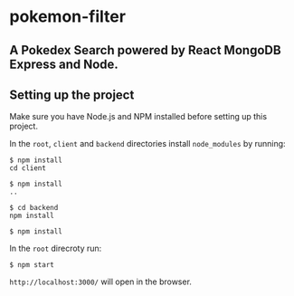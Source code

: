 # pokemon-filter

## A Pokedex Search powered by React MongoDB Express and Node.



## Setting up the project
Make sure you have Node.js and NPM installed before setting up this project.

In the `root`, `client` and `backend` directories install `node_modules` by running:

```
$ npm install
cd client

$ npm install
..

$ cd backend
npm install
```

```
$ npm install
```

In the `root` direcroty run:

```
$ npm start
```

`http://localhost:3000/` will open in the browser.




